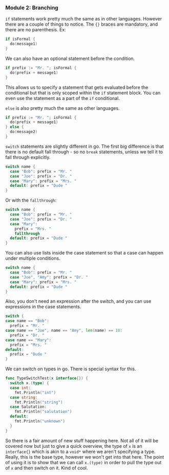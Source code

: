 ### Module 2: Branching

`if` statements work pretty much the same as in other languages. However there are a couple of things to notice. The `{}` braces are mandatory, and there are no parenthesis. Ex:
```go
if isFormal {
  do(message1)
}
```

We can also have an optional statement before the condition.
```go
if prefix := "Mr. "; isFormal {
  do(prefix + message1)
}
```
This allows us to specify a statement that gets evaluated before the conditional but that is only scoped within the `if` statement block. You can even use the statement as a part of the `if` conditional.

`else` is also pretty much the same as other languages.
```go
if prefix := "Mr. "; isFormal {
  do(prefix + message1)
} else {
  do(message2)
}
```

`switch` statements are slightly different in go. The first big difference is that there is no default fall through - so no `break` statements, unless we tell it to fall through explicitly.
```go
switch name {
  case "Bob": prefix = "Mr. "
  case "Joe": prefix = "Dr. "
  case "Mary": prefix = "Mrs. "
  default: prefix = "Dude "
}
```
Or with the `fallthrough`:
```go
switch name {
  case "Bob": prefix = "Mr. "
  case "Joe": prefix = "Dr. "
  case "Mary":
    prefix = "Mrs. "
    fallthrough
  default: prefix = "Dude "
}
```

You can also use lists inside the case statement so that a case can happen under multiple conditions.
```go
switch name {
  case "Bob": prefix = "Mr. "
  case "Joe", "Amy": prefix = "Dr. "
  case "Mary": prefix = "Mrs. "
  default: prefix = "Dude "
}
```

Also, you don't need an expression after the switch, and you can use expressions in the case statements.
```go
switch {
case name == "Bob":
  prefix = "Mr. "
case name == "Joe", name == "Amy", len(name) == 10:
  prefix = "Dr. "
case name == "Mary":
  prefix = "Mrs. "
default:
  prefix = "Dude "
}
```

We can switch on types in go. There is special syntax for this.
```go
func TypeSwitchTest(x interface{}) {
  switch x.(type) {
  case int:
    fmt.Println("int")
  case string:
    fmt.Println("string")
  case Salutation:
    fmt.Println("salutation")
  default:
    fmt.Println("unknown")
  }
}
```
So there is a fair amount of new stuff happening here. Not all of it will be covered now but just to give a quick overview, the type of `x` is an `interface{}` which is akin to a `void*` where we aren't specifying a type. Really, this is the base type, however we won't get into that here. The point of using it is to show that we can call `x.(type)` in order to pull the type out of `x` and then switch on it. Kind of cool.
